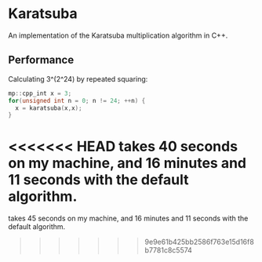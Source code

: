 # Karatsuba

An implementation of the Karatsuba multiplication algorithm in C++.

## Performance

Calculating 3^(2^24) by repeated squaring:

```c++
mp::cpp_int x = 3;
for(unsigned int n = 0; n != 24; ++n) {
  x = karatsuba(x,x);
}
  ```
  
<<<<<<< HEAD
  takes 40 seconds on my machine, and 16 minutes and 11 seconds with the default algorithm.
=======
  takes 45 seconds on my machine, and 16 minutes and 11 seconds with the default algorithm.
>>>>>>> 9e9e61b425bb2586f763e15d16f8b7781c8c5574
